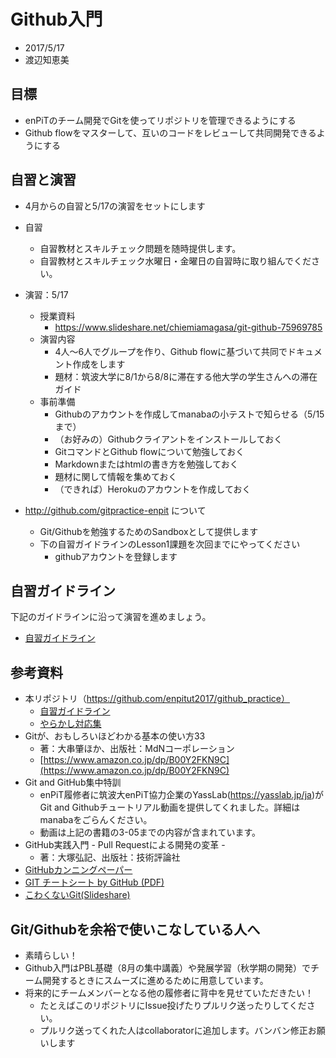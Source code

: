 # Github入門
* 2017/5/17
* 渡辺知恵美

## 目標
* enPiTのチーム開発でGitを使ってリポジトリを管理できるようにする
* Github flowをマスターして、互いのコードをレビューして共同開発できるようにする

## 自習と演習
* 4月からの自習と5/17の演習をセットにします
* 自習
  * 自習教材とスキルチェック問題を随時提供します。
  * 自習教材とスキルチェック水曜日・金曜日の自習時に取り組んでください。
* 演習：5/17
   * 授業資料
   		* https://www.slideshare.net/chiemiamagasa/git-github-75969785
   * 演習内容
   		* 4人〜6人でグループを作り、Github flowに基づいて共同でドキュメント作成をします
		* 題材：筑波大学に8/1から8/8に滞在する他大学の学生さんへの滞在ガイド
   * 事前準備
   		* Githubのアカウントを作成してmanabaの小テストで知らせる（5/15まで）
   		* （お好みの）Githubクライアントをインストールしておく
   		* GitコマンドとGithub flowについて勉強しておく
   		* Markdownまたはhtmlの書き方を勉強しておく
   		* 題材に関して情報を集めておく
   		* （できれば）Herokuのアカウントを作成しておく 
   
* http://github.com/gitpractice-enpit について
	* Git/Githubを勉強するためのSandboxとして提供します
	* 下の自習ガイドラインのLesson1課題を次回までにやってください
		* githubアカウントを登録します　 	  

## 自習ガイドライン
下記のガイドラインに沿って演習を進めましょう。
* [自習ガイドライン](guideline.md)

## 参考資料
* 本リポジトリ（https://github.com/enpitut2017/github_practice）
	* [自習ガイドライン](guideline.md)
	* [やらかし対応集](doc/yarakashi.md)
* Gitが、おもしろいほどわかる基本の使い方33
  * 著：大串肇ほか、出版社：MdNコーポレーション
  * [https://www.amazon.co.jp/dp/B00Y2FKN9C](https://www.amazon.co.jp/dp/B00Y2FKN9C)
* Git and GitHub集中特訓
  * enPiT履修者に筑波大enPiT協力企業のYassLab(https://yasslab.jp/ja)がGit and Githubチュートリアル動画を提供してくれました。詳細はmanabaをごらんください。
  * 動画は上記の書籍の3-05までの内容が含まれています。
* GitHub実践入門 - Pull Requestによる開発の変革 - 
  * 著：大塚弘記、出版社：技術評論社
* [GitHubカンニングペーパー](https://github.com/tiimgreen/github-cheat-sheet/blob/master/README.ja.md)
* [GIT チートシート by GitHub (PDF)](https://services.github.com/on-demand/downloads/ja/github-git-cheat-sheet.pdf)
* [こわくないGit(Slideshare)](https://www.slideshare.net/kotas/git-15276118)

## Git/Githubを余裕で使いこなしている人へ
* 素晴らしい！
* Github入門はPBL基礎（8月の集中講義）や発展学習（秋学期の開発）でチーム開発するときにスムーズに進めるために用意しています。
* 将来的にチームメンバーとなる他の履修者に背中を見せていただきたい！
  * たとえばこのリポジトリにIssue投げたりプルリク送ったりしてください。
  * プルリク送ってくれた人はcollaboratorに追加します。バンバン修正お願いします


